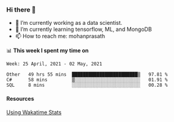 ### Hi there 👋

- 🔭 I’m currently working as a data scientist.
- 🌱 I’m currently learning tensorflow, ML, and MongoDB
- 📫 How to reach me: mohanprasath

📊 **This week I spent my time on**
<!--START_SECTION:waka-->
```text
Week: 25 April, 2021 - 02 May, 2021

Other   49 hrs 55 mins  ████████████████████████▒   97.81 % 
C#      58 mins         ▒░░░░░░░░░░░░░░░░░░░░░░░░   01.91 % 
SQL     8 mins          ░░░░░░░░░░░░░░░░░░░░░░░░░   00.28 % 
```
<!--END_SECTION:waka-->

#### Resources
[Using Wakatime Stats](https://github.com/marketplace/actions/waka-readme)
